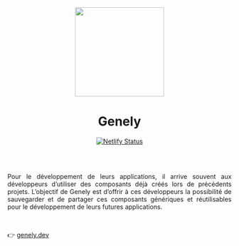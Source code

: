 <div  align=center>
  <img src='https://user-images.githubusercontent.com/53117589/172206625-64d1a3af-c11d-4033-b6c0-7d7aa93b724c.png' width='200px' />
</div>


<h1 align="center">Genely</h1>

<p align="center">
  <a href="app.netlify.com/sites/genely/deploys" target="_blank">
    <img src="https://api.netlify.com/api/v1/badges/28160eb3-6cd3-424e-aaf8-e293aa8db19c/deploy-status" alt="Netlify Status" />
  </a>
</p>

<br>
<br>

<p align="justify">
Pour le développement de leurs applications, il arrive souvent aux développeurs d’utiliser des composants déjà créés lors de précédents projets. L’objectif de Genely est d’offrir à ces développeurs la possibilité de sauvegarder et de partager ces composants génériques et réutilisables pour le développement de leurs futures applications.
</p>

<br>

👉 [genely.dev](https://genely.dev)
